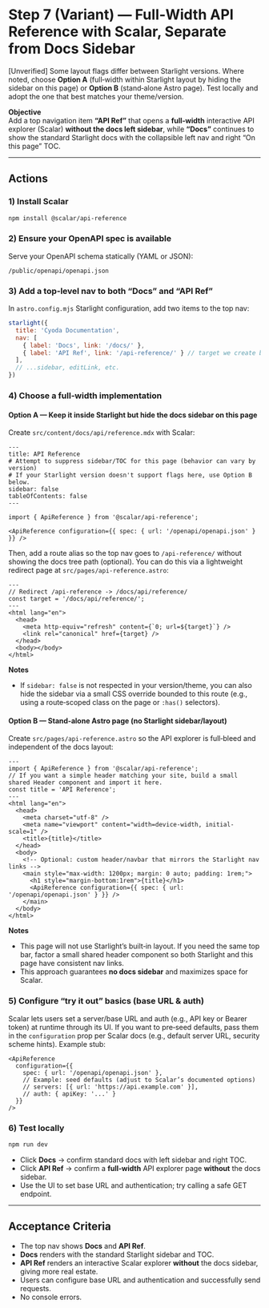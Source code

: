 # Step 7 (Variant) — Full‑Width API Reference with Scalar, Separate from Docs Sidebar

[Unverified] Some layout flags differ between Starlight versions. Where noted, choose **Option A** (full‑width within Starlight layout by hiding the sidebar on this page) or **Option B** (stand‑alone Astro page). Test locally and adopt the one that best matches your theme/version.

**Objective**  
Add a top navigation item **“API Ref”** that opens a **full‑width** interactive API explorer (Scalar) **without the docs left sidebar**, while **“Docs”** continues to show the standard Starlight docs with the collapsible left nav and right “On this page” TOC.

---

## Actions

### 1) Install Scalar
```bash
npm install @scalar/api-reference
```

### 2) Ensure your OpenAPI spec is available
Serve your OpenAPI schema statically (YAML or JSON):
```
/public/openapi/openapi.json
```

### 3) Add a top‑level nav to both “Docs” and “API Ref”
In `astro.config.mjs` Starlight configuration, add two items to the top nav:
```js
starlight({
  title: 'Cyoda Documentation',
  nav: [
    { label: 'Docs', link: '/docs/' },
    { label: 'API Ref', link: '/api-reference/' } // target we create below
  ],
  // ...sidebar, editLink, etc.
})
```

### 4) Choose a full‑width implementation

#### Option A — Keep it inside Starlight but hide the docs sidebar on this page
Create `src/content/docs/api/reference.mdx` with Scalar:
```mdx
---
title: API Reference
# Attempt to suppress sidebar/TOC for this page (behavior can vary by version)
# If your Starlight version doesn't support flags here, use Option B below.
sidebar: false
tableOfContents: false
---

import { ApiReference } from '@scalar/api-reference';

<ApiReference configuration={{ spec: { url: '/openapi/openapi.json' } }} />
```

Then, add a route alias so the top nav goes to `/api-reference/` without showing the docs tree path (optional). You can do this via a lightweight redirect page at `src/pages/api-reference.astro`:
```astro
---
// Redirect /api-reference -> /docs/api/reference/
const target = '/docs/api/reference/';
---
<html lang="en">
  <head>
    <meta http-equiv="refresh" content={`0; url=${target}`} />
    <link rel="canonical" href={target} />
  </head>
  <body></body>
</html>
```

**Notes**
- If `sidebar: false` is not respected in your version/theme, you can also hide the sidebar via a small CSS override bounded to this route (e.g., using a route‑scoped class on the page or `:has()` selectors).

#### Option B — Stand‑alone Astro page (no Starlight sidebar/layout)
Create `src/pages/api-reference.astro` so the API explorer is full‑bleed and independent of the docs layout:
```astro
---
import { ApiReference } from '@scalar/api-reference';
// If you want a simple header matching your site, build a small shared Header component and import it here.
const title = 'API Reference';
---
<html lang="en">
  <head>
    <meta charset="utf-8" />
    <meta name="viewport" content="width=device-width, initial-scale=1" />
    <title>{title}</title>
  </head>
  <body>
    <!-- Optional: custom header/navbar that mirrors the Starlight nav links -->
    <main style="max-width: 1200px; margin: 0 auto; padding: 1rem;">
      <h1 style="margin-bottom:1rem">{title}</h1>
      <ApiReference configuration={{ spec: { url: '/openapi/openapi.json' } }} />
    </main>
  </body>
</html>
```

**Notes**
- This page will not use Starlight’s built‑in layout. If you need the same top bar, factor a small shared header component so both Starlight and this page have consistent nav links.
- This approach guarantees **no docs sidebar** and maximizes space for Scalar.

### 5) Configure “try it out” basics (base URL & auth)
Scalar lets users set a server/base URL and auth (e.g., API key or Bearer token) at runtime through its UI. If you want to pre‑seed defaults, pass them in the `configuration` prop per Scalar docs (e.g., default server URL, security scheme hints). Example stub:
```mdx
<ApiReference
  configuration={{
    spec: { url: '/openapi/openapi.json' },
    // Example: seed defaults (adjust to Scalar’s documented options)
    // servers: [{ url: 'https://api.example.com' }],
    // auth: { apiKey: '...' }
  }}
/>
```

### 6) Test locally
```bash
npm run dev
```
- Click **Docs** → confirm standard docs with left sidebar and right TOC.
- Click **API Ref** → confirm a **full‑width** API explorer page **without** the docs sidebar.
- Use the UI to set base URL and authentication; try calling a safe GET endpoint.

---

## Acceptance Criteria
- The top nav shows **Docs** and **API Ref**.
- **Docs** renders with the standard Starlight sidebar and TOC.
- **API Ref** renders an interactive Scalar explorer **without** the docs sidebar, giving more real estate.
- Users can configure base URL and authentication and successfully send requests.
- No console errors.
